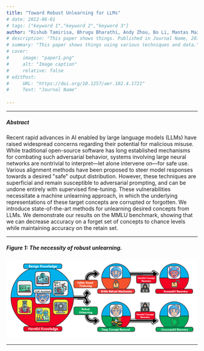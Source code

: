 ```yaml
---
title: "Toward Robust Unlearning for LLMs" 
# date: 2012-06-01
# tags: ["keyword 1","keyword 2","keyword 3"]
author: "Rishub Tamirisa, Bhrugu Bharathi, Andy Zhou, Bo Li, Mantas Mazeika "
# description: "This paper shows things. Published in Journal Name, 2012." 
# summary: "This paper shows things using various techniques and data." 
# cover:
#     image: "paper1.png"
#     alt: "Image caption"
#     relative: false
# editPost:
#     URL: "https://doi.org/10.1257/aer.102.4.1721"
#     Text: "Journal Name"

---
```


<!-- --- -->

<!-- ##### Links -->

<!-- + [Paper](paper1.pdf) -->
<!-- + [Online appendix](appendix1.pdf) -->
<!-- + [Code and data](https://github.com/pmichaillat/job-rationing) -->

---

##### Abstract

Recent rapid advances in AI enabled by large language models (LLMs) have raised widespread concerns regarding their potential for malicious misuse. While traditional open-source software has long established mechanisms for combating such adversarial behavior, systems involving large neural networks are nontrivial to interpret—let alone intervene on—for safe use. Various alignment methods have been proposed to steer model responses towards a desired "safe" output distribution. However, these techniques are superficial and remain susceptible to adversarial prompting, and can be undone entirely with supervised fine-tuning. These vulnerabilities necessitate a machine unlearning approach, in which the underlying representations of these target concepts are corrupted or forgotten. We introduce state-of-the-art methods for unlearning desired concepts from LLMs. We demonstrate our results on the MMLU benchmark, showing that we can decrease accuracy on a forget set of concepts to chance levels while maintaining accuracy on the retain set.

---

##### Figure 1: The necessity of robust unlearning.

![](paper1.png)

---

<!-- ##### Citation

```BibTeX
@article{AAYY,
author = {Author},
doi = {paper_doi},
journal = {Journal},
number = {Issue},
pages = {XXX--YYY},
title ={Title},
volume = {Volume},
year = {Year}}
```

---

##### Related material

+ [Presentation slides](presentation1.pdf)
+ [Dissertation title](https://escholarship.org/uc/item/7jr3m96r) – PhD dissertation on which this paper is based.
+ [Column title](https://cep.lse.ac.uk/pubs/download/cp365.pdf) – Nontechnical column describing the paper. -->

